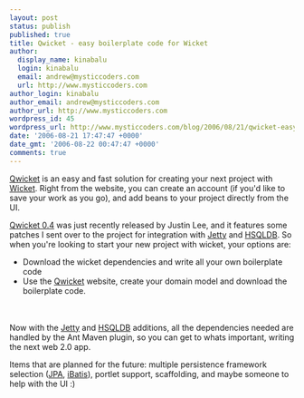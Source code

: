 ```yaml
---
layout: post
status: publish
published: true
title: Qwicket - easy boilerplate code for Wicket
author:
  display_name: kinabalu
  login: kinabalu
  email: andrew@mysticcoders.com
  url: http://www.mysticcoders.com
author_login: kinabalu
author_email: andrew@mysticcoders.com
author_url: http://www.mysticcoders.com
wordpress_id: 45
wordpress_url: http://www.mysticcoders.com/blog/2006/08/21/qwicket-easy-boilerplate-code-for-wicket/
date: '2006-08-21 17:47:47 +0000'
date_gmt: '2006-08-22 00:47:47 +0000'
comments: true
---
```

<a title="qwicket" href="http://qwicket.sf.net" target="_blank">Qwicket</a> is an easy and fast solution for creating your next project with <a title="Wicket" href="http://wicket.sf.net" target="_blank">Wicket</a>.  Right from the website, you can create an account (if you'd like to save your work as you go), and add beans to your project directly from the UI.

<a title="qwicket 0.4" href="http://sourceforge.net/project/showfiles.php?group_id=171925&amp;package_id=196577&amp;release_id=439770" target="_blank">Qwicket 0.4</a> was just recently released by Justin Lee, and it features some patches I sent over to the project for integration with <a title="Jetty" href="http://jetty.mortbay.org/jetty/index.html" target="_blank">Jetty</a> and <a title="HSQLDB" href="http://www.hsqldb.org/" target="_blank">HSQLDB</a>.  So when you're looking to start your new project with wicket, your options are:

<ul>
<li>Download the wicket dependencies and write all your own boilerplate code</li>
<li>Use the <a title="qwicket" href="http://qwicket.sf.net" target="_blank">Qwicket</a> website, create your domain model and download the boilerplate code.</li><br />
</ul><br />
Now with the <a title="jetty" href="http://jetty.mortbay.org/jetty/index.html" target="_blank">Jetty</a> and <a title="hsqldb" href="http://www.hsqldb.org/" target="_blank">HSQLDB</a> additions, all the dependencies needed are handled by the Ant Maven plugin, so you can get to whats important, writing the next web 2.0 app.

Items that are planned for the future: multiple persistence framework selection (<a title="Java Persistence API" href="http://java.sun.com/javaee/overview/faq/persistence.jsp" target="_blank">JPA</a>, <a title="iBatis" href="http://ibatis.apache.org/" target="_blank">iBatis</a>), portlet support, scaffolding, and maybe someone to help with the UI :)

